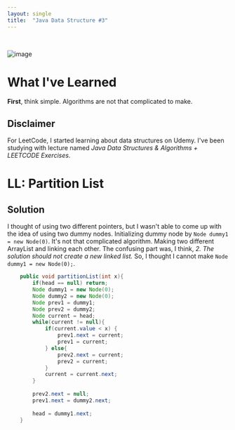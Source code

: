 ```yaml
---
layout: single
title:  "Java Data Structure #3"
---
```

<br>

![image](https://github.com/DutchVandaline/DutchVandaline.github.io/assets/142364450/b75c9826-3f3f-44ba-9d85-dc8eb7d3aba1)

# What I've Learned
**First**, think simple. Algorithms are not that complicated to make. <br>

## Disclaimer
 For LeetCode, I started learning about data structures on Udemy. I've been studying with lecture named *Java Data Structures & Algorithms + LEETCODE Exercises*. 

# LL: Partition List

## Solution
I thought of using two different pointers, but I wasn't able to come up with the idea of using two dummy nodes. Initializing dummy node by `Node dummy1 = new Node(0)`. It's not that complicated algorithm. Making two different ArrayList and linking each other.
The confusing part was, I think, *2. The solution should not create a new linked list.* So, I thought I cannot make `Node dummy1 = new Node(0);`. 

```java
    public void partitionList(int x){
        if(head == null) return;
        Node dummy1 = new Node(0);
        Node dummy2 = new Node(0);
        Node prev1 = dummy1;
        Node prev2 = dummy2;
        Node current = head;
        while(current != null){
            if(current.value < x) {
                prev1.next = current;
                prev1 = current;
            } else{
                prev2.next = current;
                prev2 = current;
            }
            current = current.next;
        }
        
        prev2.next = null;
        prev1.next = dummy2.next;
        
        head = dummy1.next;
    }
```
